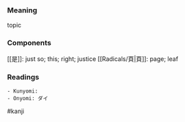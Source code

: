 ### Meaning

topic

### Components

[[是]]: just so; this; right; justice [[Radicals/頁|頁]]: page; leaf

### Readings

```
- Kunyomi: 
- Onyomi: ダイ
```

#kanji